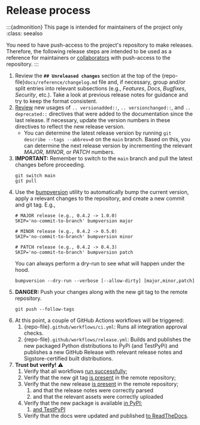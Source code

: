 # Release process

:::{admonition} This page is intended for maintainers of the project only
:class: seealso

You need to have push-access to the project's repository to make releases. Therefore, the following release steps are intended to be used as a reference for maintainers or [collaborators](https://docs.github.com/en/account-and-profile/setting-up-and-managing-your-personal-account-on-github/managing-user-account-settings/permission-levels-for-a-personal-account-repository#collaborator-access-for-a-repository-owned-by-a-personal-account) with push-access to the repository.
:::

1. Review the **`## Unreleased changes`** section at the top of the {repo-file}`docs/reference/changelog.md` file and, if necessary, group and/or split entries into relevant subsections (e.g., _Features_, _Docs_, _Bugfixes_, _Security_, etc.). Take a look at previous release notes for guidance and try to keep the format consistent.
2. [Review](https://github.com/tpvasconcelos/ridgeplot/compare) new usages of `.. versionadded::`, `.. versionchanged::`, and `.. deprecated::` directives that were added to the documentation since the last release. If necessary, update the version numbers in these directives to reflect the new release version.
   * You can determine the latest release version by running `git describe --tags --abbrev=0` on the `main` branch. Based on this, you can determine the next release version by incrementing the relevant _MAJOR_, _MINOR_, or _PATCH_ numbers.
3. **IMPORTANT:** Remember to switch to the `main` branch and pull the latest changes before proceeding.
   ```shell
   git switch main
   git pull
   ```
4. Use the [bumpversion](https://github.com/peritus/bumpversion) utility to automatically bump the current version, apply a relevant changes to the repository, and create a new commit and git tag. E.g.,
   ```shell
   # MAJOR release (e.g., 0.4.2 -> 1.0.0)
   SKIP='no-commit-to-branch' bumpversion major

   # MINOR release (e.g., 0.4.2 -> 0.5.0)
   SKIP='no-commit-to-branch' bumpversion minor

   # PATCH release (e.g., 0.4.2 -> 0.4.3)
   SKIP='no-commit-to-branch' bumpversion patch
   ```
   You can always perform a dry-run to see what will happen under the hood.
   ```shell
   bumpversion --dry-run --verbose [--allow-dirty] [major,minor,patch]
   ```
5. **DANGER:** Push your changes along with the new git tag to the remote repository.
   ```shell
   git push --follow-tags
   ```
6. At this point, a couple of GitHub Actions workflows will be triggered:
    1. {repo-file}`.github/workflows/ci.yml`: Runs all integration approval checks.
    2. {repo-file}`.github/workflows/release.yml`: Builds and publishes the new packaged Python distributions to PyPi (and TestPyPi) and publishes a new GitHub Release with relevant release notes and Sigstore-certified built distributions.
7. **Trust but verify!** ⚠️
    1. Verify that all workflows [run successfully](https://github.com/tpvasconcelos/ridgeplot/actions);
    2. Verify that the new git tag [is present](https://github.com/tpvasconcelos/ridgeplot/tags) in the remote repository;
    3. Verify that the new release [is present](https://github.com/tpvasconcelos/ridgeplot/releases) in the remote repository;
        1. and that the release notes were correctly parsed
        2. and that the relevant assets were correctly uploaded
    4. Verify that the new package is available [in PyPI](https://pypi.org/project/ridgeplot/);
        1. [and TestPyPI](https://test.pypi.org/project/ridgeplot/)
    5. Verify that the docs were updated and published [to ReadTheDocs](https://ridgeplot.readthedocs.io/en/stable/).
